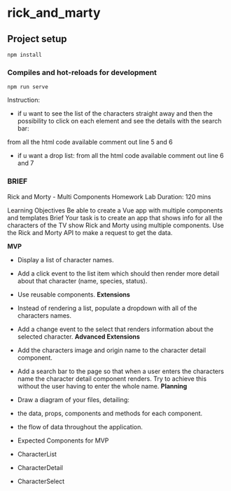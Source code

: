 # rick_and_marty

## Project setup
```
npm install
```

### Compiles and hot-reloads for development
```
npm run serve
```


Instruction:
* if u want to see the list of the characters straight away and then the possibility to click on each element and see the details with the search bar:

 from all the html code available comment out line 5 and 6

* if u want a drop list:
 from all the html code available comment out line 6 and 7

### BRIEF
Rick and Morty - Multi Components Homework
Lab Duration: 120 mins

Learning Objectives
Be able to create a Vue app with multiple components and templates
Brief
Your task is to create an app that shows info for all the characters of the TV show Rick and Morty using multiple components. Use the Rick and Morty API to make a request to get the data.

**MVP**
- Display a list of character names.
- Add a click event to the list item which should then render more detail about that character (name, species, status).
- Use reusable components.
**Extensions**
- Instead of rendering a list, populate a dropdown with all of the characters names.
- Add a change event to the select that renders information about the selected character.
**Advanced Extensions**
- Add the characters image and origin name to the character detail component.
- Add a search bar to the page so that when a user enters the characters name the character detail component renders. Try to achieve this without the user having to enter the whole name.
**Planning**
- Draw a diagram of your files, detailing:
- the data, props, components and methods for each component.
- the flow of data throughout the application.
- Expected Components for MVP

- CharacterList
- CharacterDetail
- CharacterSelect
